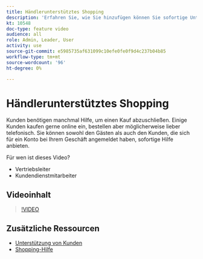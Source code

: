 ```yaml
---
title: Händlerunterstütztes Shopping
description: 'Erfahren Sie, wie Sie hinzufügen können Sie sofortige Unterstützung für Gäste und Kunden, die sich für ein Konto bei Ihrem Geschäft angemeldet haben. '
kt: 10548
doc-type: feature video
audience: all
role: Admin, Leader, User
activity: use
source-git-commit: e5985735af631099c10efe0fe0f9d4c237b04b85
workflow-type: tm+mt
source-wordcount: '96'
ht-degree: 0%

---
```


# Händlerunterstütztes Shopping

Kunden benötigen manchmal Hilfe, um einen Kauf abzuschließen. Einige Kunden kaufen gerne online ein, bestellen aber möglicherweise lieber telefonisch. Sie können sowohl den Gästen als auch den Kunden, die sich für ein Konto bei Ihrem Geschäft angemeldet haben, sofortige Hilfe anbieten.

Für wen ist dieses Video?

- Vertriebsleiter
- Kundendienstmitarbeiter

## Videoinhalt

>[!VIDEO](https://video.tv.adobe.com/v/343662?quality=12&learn=on)

## Zusätzliche Ressourcen

- [Unterstützung von Kunden](https://docs.magento.com/user-guide/customers/login-as-customer.html)
- [Shopping-Hilfe](https://docs.magento.com/user-guide/sales/shopping-assistance.html)
